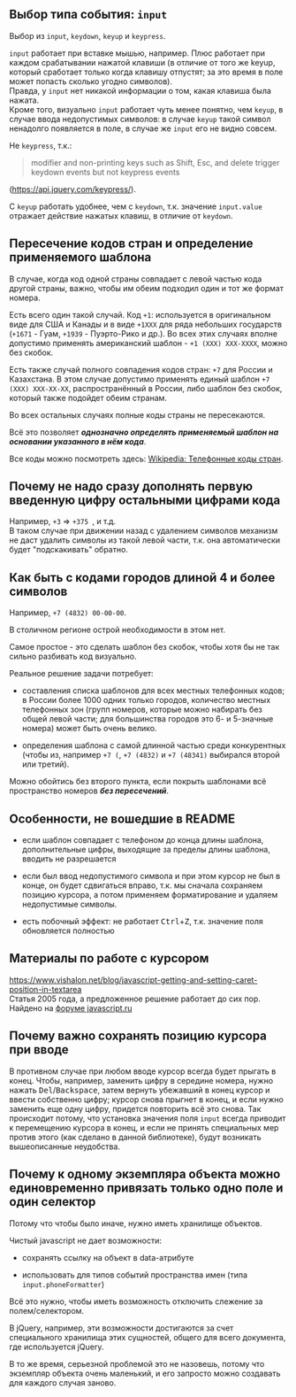 ## Выбор типа события: `input`

Выбор из `input`, `keydown`, `keyup` и `keypress`.

`input` работает при вставке мышью, например. Плюс работает при каждом срабатывании нажатой клавиши (в отличие от того же keyup, который сработает только когда клавишу отпустят; за это время в поле может попасть сколько угодно символов).  
Правда, у `input` нет никакой информации о том, какая клавиша была нажата.  
Кроме того, визуально `input` работает чуть менее понятно, чем `keyup`, в случае ввода недопустимых символов: в случае `keyup` такой символ ненадолго появляется в поле, в случае же `input` его не видно совсем.

Не `keypress`, т.к.:
> modifier and non-printing keys such as Shift, Esc, and delete trigger keydown events but 
not keypress events

(https://api.jquery.com/keypress/).

С `keyup` работать удобнее, чем с `keydown`, т.к. значение `input.value` отражает действие 
нажатых клавиш, в отличие от `keydown`.


## Пересечение кодов стран и определение применяемого шаблона

В случае, когда код одной страны совпадает с левой частью кода другой страны, важно, чтобы им обеим подходил один и тот же формат номера.

Есть всего один такой случай. Код `+1`: используется в оригинальном виде для США и Канады и в виде `+1XXX` для ряда небольших государств (`+1671` - Гуам, `+1939` - Пуэрто-Рико и др.). Во всех этих случаях вполне допустимо применять американский шаблон - `+1 (XXX) XXX-XXXX`, можно без скобок.
  
Есть также случай полного совпадения кодов стран: `+7` для России и Казахстана. В этом случае допустимо применять единый шаблон `+7 (XXX) XXX-XX-XX`, распространённый в России, либо шаблон без скобок, который также подойдет обеим странам.

Во всех остальных случаях полные коды страны не пересекаются.

Всё это позволяет ***однозначно определять применяемый шаблон на основании указанного в нём кода***.

Все коды можно посмотреть здесь: [Wikipedia: Телефонные коды стран](https://ru.wikipedia.org/wiki/%D0%A2%D0%B5%D0%BB%D0%B5%D1%84%D0%BE%D0%BD%D0%BD%D1%8B%D0%B5_%D0%BA%D0%BE%D0%B4%D1%8B_%D1%81%D1%82%D1%80%D0%B0%D0%BD).


## Почему не надо сразу дополнять первую введенную цифру остальными цифрами кода

Например, `+3` => `+375 `, и т.д.  
В таком случае при движении назад с удалением символов механизм не даст удалить символы из такой левой части, т.к. она автоматически будет "подскакивать" обратно. 


## Как быть с кодами городов длиной 4 и более символов

Например, `+7 (4832) 00-00-00`.

В столичном регионе острой необходимости в этом нет.

Самое простое - это сделать шаблон без скобок, чтобы хотя бы не так сильно разбивать код визуально.

Реальное решение задачи потребует:

* составления списка шаблонов для всех местных телефонных кодов;  
в России более 1000 одних только городов, количество местных телефонных зон (групп номеров, которые можно набирать без общей левой части; для большинства городов это 6- и 5-значные номера) может быть очень велико.

* определения шаблона с самой длинной частью среди
  конкурентных (чтобы из, например `+7 (`, `+7 (4832)` и `+7 (48341)` выбирался второй или третий).
  
Можно обойтись без второго пункта, если покрыть шаблонами всё пространство номеров ***без пересечений***.


## Особенности, не вошедшие в README

* если шаблон совпадает с телефоном до конца длины шаблона, дополнительные цифры, выходящие за пределы длины шаблона, вводить не разрешается

* если был ввод недопустимого символа и при этом курсор не был в конце, он будет сдвигаться вправо, т.к. мы сначала сохраняем позицию курсора, а потом применяем форматирование и удаляем недопустимые символы. 

* есть побочный эффект: не работает <kbd>Ctrl</kbd>+<kbd>Z</kbd>, т.к. значение поля   обновляется полностью

## Материалы по работе с курсором

https://www.vishalon.net/blog/javascript-getting-and-setting-caret-position-in-textarea  
Статья 2005 года, а предложенное решение работает до сих пор.  
Найдено на [форуме javascript.ru](https://javascript.ru/forum/misc/64-poziciya-kursora-v-input-type%3D-text-ie.html#post264)


## Почему важно сохранять позицию курсора при вводе

В противном случае при любом вводе курсор всегда будет прыгать в конец. Чтобы, например, 
заменить цифру в середине номера, нужно нажать <kbd>Del</kbd>/<kbd>Backspace</kbd>, затем 
вернуть убежавший в конец курсор и ввести собственно цифру; курсор снова прыгнет в конец, и если нужно заменить еще одну цифру, придется повторить всё это снова. Так происходит потому, что установка значения поля `input` всегда приводит к перемещению курсора в конец, и если не принять специальных мер против этого (как сделано в данной библиотеке), будут возникать вышеописанные неудобства.


## Почему к одному экземпляра объекта можно единовременно привязать только одно поле и один селектор

Потому что чтобы было иначе, нужно иметь хранилище объектов.

Чистый javascript не дает возможности:

* сохранять ссылку на объект в data-атрибуте

* использовать для типов событий пространства имен (типа `input.phoneFormatter`)

Всё это нужно, чтобы иметь возможность отключить слежение за полем/селектором.

В jQuery, например, эти возможности достигаются за счет специального хранилища этих сущностей, общего для всего документа, где используется jQuery.

В то же время, серьезной проблемой это не назовешь, потому что экземпляр объекта очень 
маленький, и его запросто можно создавать для каждого случая заново. 